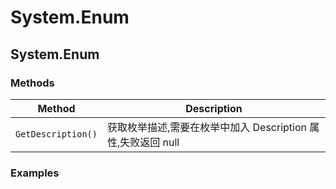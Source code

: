 # System.Enum

## System.Enum

### Methods

| Method             | Description                                                  |
| ------------------ | ------------------------------------------------------------ |
| `GetDescription()` | 获取枚举描述,需要在枚举中加入 Description 属性,失败返回 null |

### Examples

```C#

```
